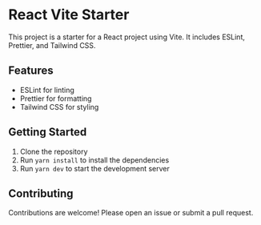 # React Vite Starter

This project is a starter for a React project using Vite. It includes ESLint,
Prettier, and Tailwind CSS.

## Features

- ESLint for linting
- Prettier for formatting
- Tailwind CSS for styling

## Getting Started

1. Clone the repository
2. Run `yarn install` to install the dependencies
3. Run `yarn dev` to start the development server

## Contributing

Contributions are welcome! Please open an issue or submit a pull request.
